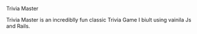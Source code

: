 
Trivia Master

Trivia Master is an incrediblly fun classic Trivia Game
I biult using vainila Js and Rails. 
